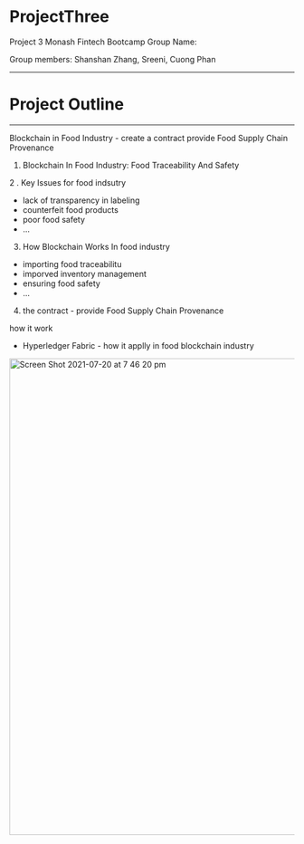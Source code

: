 # ProjectThree

 Project 3 Monash Fintech Bootcamp
 Group Name:

 Group members: Shanshan Zhang, Sreeni, Cuong Phan

---

# Project Outline
 
---
Blockchain in Food Industry - create a contract provide Food Supply Chain Provenance

1. Blockchain In Food Industry: Food Traceability And Safety

2 . Key Issues for food indsutry 
  * lack of transparency in labeling 
  * counterfeit food products 
  * poor food safety
  * ...

3. How Blockchain Works In food industry 
 * importing food traceabilitu 
 * imporved inventory management 
 * ensuring food safety 
 * ... 

4. the contract - provide Food Supply Chain Provenance 

how it work 

* Hyperledger Fabric - how it applly in food blockchain industry 


<img width="842" alt="Screen Shot 2021-07-20 at 7 46 20 pm" src="https://user-images.githubusercontent.com/76719561/126306937-e93da2d2-2df8-44c8-89a2-621dc11f8588.png">

